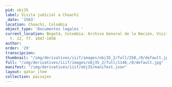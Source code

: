 ```yaml
---
pid: obj35
label: Visita judicial a Choachí
_date: '1563'
location: Choachí, Colombia
object_type: 'Documentos legales '
current_location: Bogotá, Colombia. Archivo General de la Nación, Visitas Cundinamarca,
  t. 12, ff. 1047-1050
author:
order: '29'
transcipcion:
thumbnail: "/img/derivatives/iiif/images/obj35_2/full/250,/0/default.jpg"
full: "/img/derivatives/iiif/images/obj35_2/full/1140,/0/default.jpg"
manifest: "/img/derivatives/iiif/obj35/manifest.json"
layout: qatar_item
collection: paisajes
---
```

